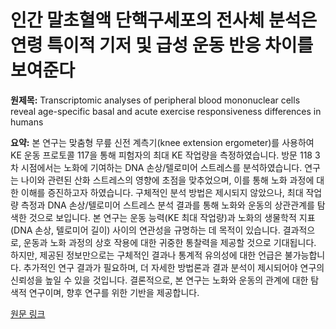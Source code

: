 # 인간 말초혈액 단핵구세포의 전사체 분석은 연령 특이적 기저 및 급성 운동 반응 차이를 보여준다

**원제목:** Transcriptomic analyses of peripheral blood mononuclear cells reveal age-specific basal and acute exercise responsiveness differences in humans

**요약:** 본 연구는 맞춤형 무릎 신전 계측기(knee extension ergometer)를 사용하여 KE 운동 프로토콜 117을 통해 피험자의 최대 KE 작업량을 측정하였습니다.  방문 118 3차 시점에서는 노화에 기여하는 DNA 손상/텔로미어 스트레스를 분석하였습니다.  연구는 나이와 관련된 산화 스트레스의 영향에 초점을 맞추었으며,  이를 통해 노화 과정에 대한 이해를 증진하고자 하였습니다.  구체적인 분석 방법은 제시되지 않았으나,  최대 작업량 측정과 DNA 손상/텔로미어 스트레스 분석 결과를 통해 노화와 운동의 상관관계를 탐색한 것으로 보입니다.  본 연구는  운동 능력(KE 최대 작업량)과 노화의 생물학적 지표(DNA 손상, 텔로미어 길이) 사이의 연관성을 규명하는 데 목적이 있습니다.  결과적으로,  운동과 노화 과정의 상호 작용에 대한 귀중한 통찰력을 제공할 것으로 기대됩니다.  하지만,  제공된 정보만으로는 구체적인 결과나 통계적 유의성에 대한 언급은 불가능합니다.  추가적인 연구 결과가 필요하며,  더 자세한 방법론과 결과 분석이 제시되어야 연구의 신뢰성을 높일 수 있을 것입니다.  결론적으로,  본 연구는 노화와 운동의 관계에 대한 탐색적 연구이며,  향후 연구를 위한 기반을 제공합니다.

[원문 링크](https://journals.physiology.org/doi/pdf/10.1152/ajpendo.00169.2025)
